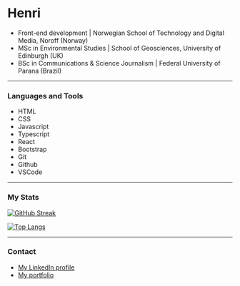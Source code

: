 # Henri

- Front-end development | Norwegian School of Technology and Digital Media, Noroff (Norway)
- MSc in Environmental Studies | School of Geosciences, University of Edinburgh (UK)
- BSc in Communications & Science Journalism | Federal University of Parana (Brazil)

---
### Languages and Tools
- HTML
- CSS
- Javascript
- Typescript
- React
- Bootstrap
- Git
- Github
- VSCode

---
### My Stats
[![GitHub Streak](http://github-readme-streak-stats.herokuapp.com?user=NehGuk&theme=dark&date_format=j%20M%5B%20Y%5D)](https://git.io/streak-stats)


[![Top Langs](https://github-readme-stats.vercel.app/api/top-langs/?username=NehGuk&layout=compact&theme=vision-friendly-dark)](https://github.com/anuraghazra/github-readme-stats)

---
### Contact
- [My LinkedIn profile](https://no.linkedin.com/in/henri-kugler-78218422b?trk=people-guest_people_search-card)
- [My portfolio](https://www.nehguk.dev)
